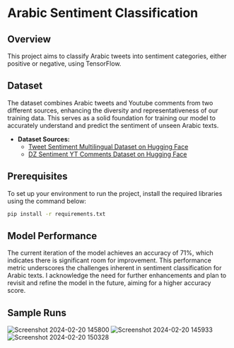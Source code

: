 # Arabic Sentiment Classification

## Overview
This project aims to classify Arabic tweets into sentiment categories, either positive or negative, using TensorFlow.

## Dataset
The dataset combines Arabic tweets and Youtube comments from two different sources, enhancing the diversity and representativeness of our training data. This serves as a solid foundation for training our model to accurately understand and predict the sentiment of unseen Arabic texts.

- **Dataset Sources:**
  - [Tweet Sentiment Multilingual Dataset on Hugging Face](https://huggingface.co/datasets/cardiffnlp/tweet_sentiment_multilingual)
  - [DZ Sentiment YT Comments Dataset on Hugging Face](https://huggingface.co/datasets/Abdou/dz-sentiment-yt-comments)

## Prerequisites
To set up your environment to run the project, install the required libraries using the command below:
```bash
pip install -r requirements.txt
```
## Model Performance
The current iteration of the model achieves an accuracy of 71%, which indicates there is significant room for improvement. This performance metric underscores the challenges inherent in sentiment classification for Arabic texts. I acknowledge the need for further enhancements and plan to revisit and refine the model in the future, aiming for a higher accuracy score.

## Sample Runs

![Screenshot 2024-02-20 145800](https://github.com/alidhl/arabic-sentiment-classification/assets/119793124/bd4ddc4f-bca0-4103-b532-091a0a0de0f1)
![Screenshot 2024-02-20 145933](https://github.com/alidhl/arabic-sentiment-classification/assets/119793124/39331dbd-3636-4d0e-a499-0b8070283967)
![Screenshot 2024-02-20 150328](https://github.com/alidhl/arabic-sentiment-classification/assets/119793124/9ef1d82e-4ced-4d76-825f-a75baaea093e)



